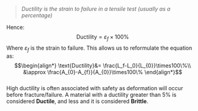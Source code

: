 > *Ductility is the strain to failure in a tensile test (usually as a percentage)*

Hence:
$$\text{Ductility}=\varepsilon_{f}\times100\%$$
Where $\varepsilon_f$ is the strain to failure.
This allows us to reformulate the equation as:
$$\begin{align*}
\text{Ductility}&= \frac{L_f-L_0}{L_{0}}\times100\%\\
&\approx \frac{A_{0}-A_{f}}{A_{0}}\times100\%
\end{align*}$$
\
High ductility is often associated with safety as deformation will occur before fracture/failure.
A material with a ductility greater than 5% is considered **Ductile**, and less and it is considered **Brittle**.